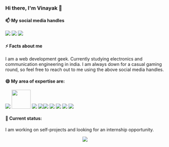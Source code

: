 ### Hi there, I'm Vinayak 👋

#### 📫 My social media handles
<a href="https://twitter.com/Vinayak47427793"><img src="https://img.icons8.com/cute-clipart/64/000000/twitter.png"/></a> <a href="https://www.linkedin.com/in/vinayak-sharma-141096193/"><img src="https://img.icons8.com/cute-clipart/64/000000/linkedin.png"/></a> <a href="https://www.instagram.com/lee_codes/"><img src="https://img.icons8.com/cute-clipart/64/000000/instagram-new.png"/></a>

#### ⚡ Facts about me
I am a web development geek. Currently studying electronics and communication engineering in india. I am always down for a casual gaming round, so feel free to reach out to me using the above social media handles.

#### 😄 My area of expertise are:
<img src="https://img.icons8.com/color/48/000000/vue-js.png"/> <img src="https://hackernoon.com/hn-images/1*2QOKCwEhtITQa0RIuoQsYQ.png" width="60px"/> <img src="https://img.icons8.com/color/48/000000/nodejs.png"/>  <img src="https://www.vectorlogo.zone/logos/pocoo_flask/pocoo_flask-ar21.svg"/><img src="https://img.icons8.com/color/48/000000/javascript.png"/>   <img src="https://img.icons8.com/color/48/000000/c-plus-plus-logo.png"/> <img src="https://img.icons8.com/color/48/000000/python.png"/>  <img src="https://img.icons8.com/color/48/000000/git.png"/> <img src="https://img.icons8.com/officel/48/000000/react.png"/>

#### 👯 Current status:
I am working on self-projects and looking for an internship opportunity.

<p align="center">
	<img src="https://github-readme-stats.vercel.app/api?username=vinayaksh42"  />
</p>
<!--
**vinayaksh42/vinayaksh42** is a ✨ _special_ ✨ repository because its `README.md` (this file) appears on your GitHub profile.
![My github stats](https://github-readme-stats.vercel.app/api?username=vinayaksh42&show_icons=true)
Here are some ideas to get you started:

- 🔭 I’m currently working on ...
- 🌱 I’m currently learning ...
- 👯 I’m looking to collaborate on ...
- 🤔 I’m looking for help with ...
- 💬 Ask me about ...
- 📫 How to reach me: ...
- 😄 Pronouns: ...
- ⚡ Fun fact: ...
-->
